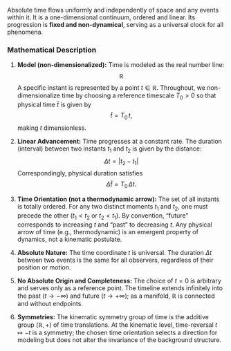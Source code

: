 Absolute time flows uniformly and independently of space and any events within it. It is a one-dimensional continuum, ordered and linear. Its progression is **fixed and non-dynamical**, serving as a universal clock for all phenomena.

### **Mathematical Description**

1.  **Model (non-dimensionalized):** Time is modeled as the real number line:
    $$
    \mathbb{R}
    $$
    A specific instant is represented by a point $t \in \mathbb{R}$. Throughout, we non-dimensionalize time by choosing a reference timescale $T_0>0$ so that physical time $\hat{t}$ is given by
    $$
    \hat{t} = T_0\, t,
    $$
    making $t$ dimensionless.

2.  **Linear Advancement:** Time progresses at a constant rate. The duration (interval) between two instants $t_1$ and $t_2$ is given by the distance:
    $$
    \Delta t = |t_2 - t_1|
    $$
    Correspondingly, physical duration satisfies
    $$
    \Delta \hat{t} = T_0\, \Delta t.
    $$

3.  **Time Orientation (not a thermodynamic arrow):** The set of all instants is totally ordered. For any two distinct moments $t_1$ and $t_2$, one must precede the other ($t_1 < t_2$ or $t_2 < t_1$). By convention, “future” corresponds to increasing $t$ and “past” to decreasing $t$. Any physical arrow of time (e.g., thermodynamic) is an emergent property of dynamics, not a kinematic postulate.

4.  **Absolute Nature:** The time coordinate $t$ is universal. The duration $\Delta t$ between two events is the same for all observers, regardless of their position or motion.

5.  **No Absolute Origin and Completeness:** The choice of $t=0$ is arbitrary and serves only as a reference point. The timeline extends infinitely into the past ($t \to -\infty$) and future ($t \to +\infty$); as a manifold, $\mathbb{R}$ is connected and without endpoints.

6.  **Symmetries:** The kinematic symmetry group of time is the additive group $(\mathbb{R}, +)$ of time translations. At the kinematic level, time-reversal $t \mapsto -t$ is a symmetry; the chosen time orientation selects a direction for modeling but does not alter the invariance of the background structure.
